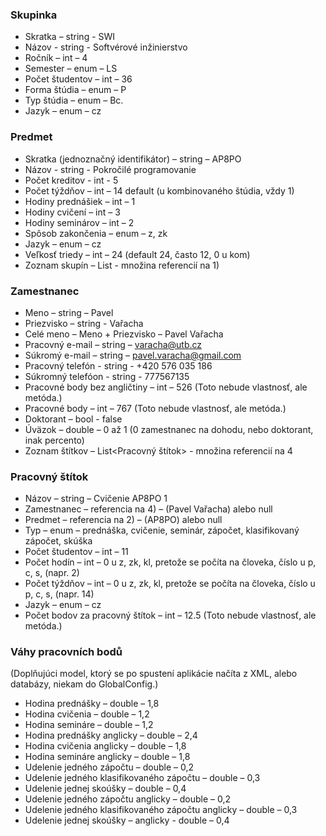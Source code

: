### Skupinka

- Skratka – string - SWI
- Názov - string - Softvérové inžinierstvo
- Ročník – int – 4
- Semester – enum – LS
- Počet študentov – int – 36
- Forma štúdia – enum – P
- Typ štúdia – enum – Bc.
- Jazyk – enum – cz


### Predmet

- Skratka (jednoznačný identifikátor) – string – AP8PO
- Názov - string - Pokročilé programovanie
- Počet kreditov - int - 5
- Počet týždňov – int – 14 default (u kombinovaného štúdia, vždy 1)
- Hodiny prednášiek – int – 1
- Hodiny cvičení – int – 3
- Hodiny seminárov – int – 2
- Spôsob zakončenia – enum – z, zk
- Jazyk – enum – cz
- Veľkosť triedy – int – 24 (default 24, často 12, 0 u kom)
- Zoznam skupín – List<Skupinka> - množina referencií na 1)


### Zamestnanec 

- Meno – string – Pavel
- Priezvisko – string - Vařacha
- Celé meno – Meno + Priezvisko – Pavel Vařacha
- Pracovný e-mail – string – varacha@utb.cz
- Súkromý e-mail – string – pavel.varacha@gmail.com
- Pracovný telefón - string - +420 576 035 186
- Súkromný telefóon - string - 777567135
- Pracovné body bez angličtiny – int – 526 (Toto nebude vlastnosť, ale metóda.)
- Pracovné body – int – 767 (Toto nebude vlastnosť, ale metóda.)
- Doktorant – bool - false
- Úväzok – double – 0 až 1 (0 zamestnanec na dohodu, nebo doktorant, inak percento)
- Zoznam štítkov – List<Pracovný štítok> - množina referencií na 4


### Pracovný štítok

- Názov – string – Cvičenie AP8PO 1
- Zamestnanec – referencia na 4) – (Pavel Vařacha) alebo null
- Predmet – referencia na 2) – (AP8PO) alebo null 
- Typ – enum – prednáška, cvičenie, seminár, zápočet, klasifikovaný zápočet, skúška
- Počet študentov – int – 11
- Počet hodín – int – 0 u z, zk, kl, pretože se počíta na človeka, číslo u p, c, s, (napr. 2)
- Počet týždňov – int – 0 u z, zk, kl, pretože se počíta na človeka, číslo u p, c, s, (napr. 14)
- Jazyk – enum – cz
- Počet bodov za pracovný štítok – int – 12.5 (Toto nebude vlastnosť, ale metóda.)



### Váhy pracovních bodů

(Doplňujúci model, ktorý se po spustení aplikácie načíta z XML, alebo databázy, niekam do GlobalConfig.)

- Hodina prednášky – double – 1,8
- Hodina cvičenia – double – 1,2
- Hodina semináre – double – 1,2
- Hodina prednášky anglicky – double – 2,4
- Hodina cvičenia anglicky – double – 1,8
- Hodina semináre anglicky – double – 1,8
- Udelenie jedného zápočtu – double – 0,2
- Udelenie jedného klasifikovaného zápočtu – double – 0,3
- Udelenie jednej skoúšky – double – 0,4
- Udelenie jedného zápočtu anglicky – double – 0,2
- Udelenie jedného klasifikovaného zápočtu anglicky – double – 0,3
- Udelenie jednej skoúšky – anglicky - double – 0,4

